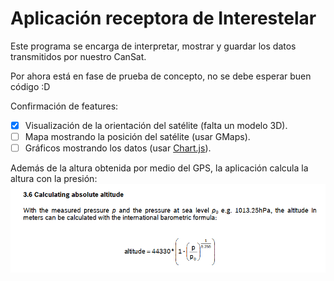 # Aplicación receptora de Interestelar

Este programa se encarga de interpretar, mostrar y guardar los datos transmitidos por nuestro CanSat.

Por ahora está en fase de prueba de concepto, no se debe esperar buen código :D

Confirmación de features:
- [x] Visualización de la orientación del satélite (falta un modelo 3D).
- [ ] Mapa mostrando la posición del satélite (usar GMaps).
- [ ] Gráficos mostrando los datos (usar [Chart.js](https://github.com/chartjs/Chart.js)).

Además de la altura obtenida por medio del GPS, la aplicación calcula la altura con la presión:
![Altura en función de la presión](/images/presion-altura.png)